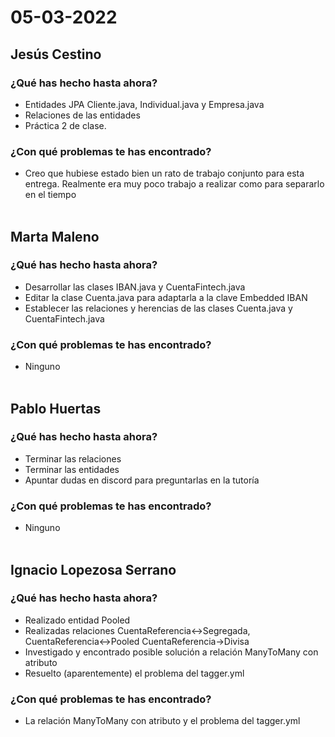 # 05-03-2022
## Jesús Cestino
### ¿Qué has hecho hasta ahora?
- Entidades JPA Cliente.java, Individual.java y Empresa.java 
- Relaciones de las entidades
- Práctica 2 de clase. 
### ¿Con qué problemas te has encontrado?
- Creo que hubiese estado bien un rato de trabajo conjunto para esta entrega. Realmente era muy poco trabajo a realizar como para separarlo en el tiempo
<br><br>

## Marta Maleno
### ¿Qué has hecho hasta ahora?
- Desarrollar las clases IBAN.java y CuentaFintech.java
- Editar la clase Cuenta.java para adaptarla a la clave Embedded IBAN
- Establecer las relaciones y herencias de las clases Cuenta.java y CuentaFintech.java
### ¿Con qué problemas te has encontrado?
- Ninguno
<br><br>

## Pablo Huertas
### ¿Qué has hecho hasta ahora?
- Terminar las relaciones
- Terminar las entidades
- Apuntar dudas en discord para preguntarlas en la tutoría
### ¿Con qué problemas te has encontrado?
- Ninguno
<br><br>

## Ignacio Lopezosa Serrano
### ¿Qué has hecho hasta ahora?
- Realizado entidad Pooled
- Realizadas relaciones CuentaReferencia<->Segregada, CuentaReferencia<->Pooled CuentaReferencia->Divisa
- Investigado y encontrado posible solución a relación ManyToMany con atributo
- Resuelto (aparentemente) el problema del tagger.yml
### ¿Con qué problemas te has encontrado?
- La relación ManyToMany con atributo y el problema del tagger.yml
<br><br>


